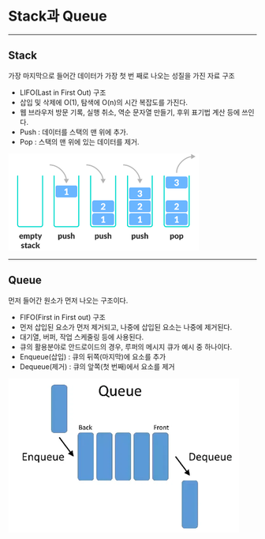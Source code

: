 # Stack과 Queue

---

## Stack
가장 마지막으로 들어간 데이터가 가장 첫 번 째로 나오는 성질을 가진 자료 구조
- LIFO(Last in First Out) 구조
- 삽입 및 삭제에 O(1), 탐색에 O(n)의 시간 복잡도를 가진다.
- 웹 브라우저 방문 기록, 실행 취소, 역순 문자열 만들기, 후위 표기법 계산 등에 쓰인다.
- Push : 데이터를 스택의 맨 위에 추가.
- Pop : 스택의 맨 위에 있는 데이터를 제거.

![img.png](img/Stack.png)

---

## Queue
먼저 들어간 원소가 먼저 나오는 구조이다.
- FIFO(First in First out) 구조
- 먼저 삽입된 요소가 먼저 제거되고, 나중에 삽입된 요소는 나중에 제거된다.
- 대기열, 버퍼, 작업 스케줄링 등에 사용된다.
- 큐의 활용분야로 안드로이드의 경우, 루퍼의 메시지 큐가 예시 중 하나이다.
- Enqueue(삽입) : 큐의 뒤쪽(마지막)에 요소를 추가
- Dequeue(제거) : 큐의 앞쪽(첫 번째)에서 요소를 제거

![img.png](img/Queue.png)